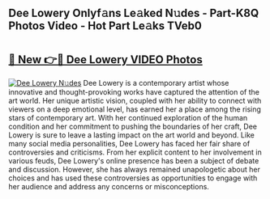 ## Dee Lowery Onlyf𝚊ns Le𝚊ked N𝚞des - Part-K8Q Photos Video - Hot Part Le𝚊ks TVeb0

# <h2><a href="http://ab97393.deff.icu/?id=Dee+Lowery">🔗 New 👉🔴 Dee Lowery VIDEO Photos</a></h2>

[![Dee Lowery N𝚞des](https://i.imgur.com/rIISA9y.gif)](http://ab97393.deff.icu/?id=Dee+Lowery)
Dee Lowery is a contemporary artist whose innovative and thought-provoking works have captured the attention of the art world. Her unique artistic vision, coupled with her ability to connect with viewers on a deep emotional level, has earned her a place among the rising stars of contemporary art. With her continued exploration of the human condition and her commitment to pushing the boundaries of her craft, Dee Lowery is sure to leave a lasting impact on the art world and beyond. Like many social media personalities, Dee Lowery has faced her fair share of controversies and criticisms. From her explicit content to her involvement in various feuds, Dee Lowery's online presence has been a subject of debate and discussion. However, she has always remained unapologetic about her choices and has used these controversies as opportunities to engage with her audience and address any concerns or misconceptions.
